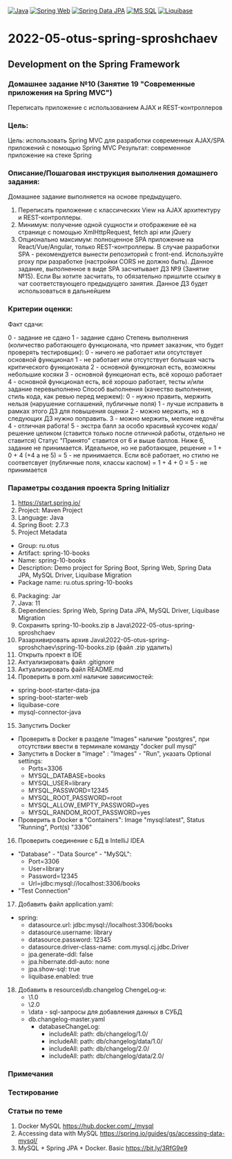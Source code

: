 [![Java](https://img.shields.io/badge/Java-E43222??style=for-the-badge&logo=java&logoColor=FFFFFF)](https://java.com/)
[![Spring Web](https://img.shields.io/badge/Spring_Web-FFFFFF??style=for-the-badge&logo=Spring)](https://spring.io/guides/gs/serving-web-content/)
[![Spring Data JPA](https://img.shields.io/badge/Spring_Data_JPA-FFFFFF??style=for-the-badge&logo=Spring)](https://spring.io/projects/spring-data-jpa)
[![MS SQL](https://img.shields.io/badge/SQL_Server-2B65B2??style=for-the-badge&logo=Microsoft&logoColor=FFFFFF)](https://www.microsoft.com/en-us/sql-server)
[![Liquibase](https://img.shields.io/badge/Liquibase-FFFFFF??style=for-the-badge&logo=Liquibase&logoColor=3861F6)](https://www.liquibase.com/)

# 2022-05-otus-spring-sproshchaev
Development on the Spring Framework
-----------------------------------
### Домашнее задание №10 (Занятие 19 "Современные приложения на Spring MVC")
Переписать приложение с использованием AJAX и REST-контроллеров

### Цель:
Цель: использовать Spring MVC для разработки современных AJAX/SPA приложений c помощью Spring MVC
Результат: современное приложение на стеке Spring

### Описание/Пошаговая инструкция выполнения домашнего задания:
Домашнее задание выполняется на основе предыдущего.

1. Переписать приложение с классических View на AJAX архитектуру и REST-контроллеры.
2. Минимум: получение одной сущности и отображение её на странице с помощью XmlHttpRequest, fetch api или jQuery
3. Опционально максимум: полноценное SPA приложение на React/Vue/Angular, только REST-контроллеры.
В случае разработки SPA - рекомендуется вынести репозиторий с front-end. Используйте proxy при разработке (настройки CORS не должно быть).
Данное задание, выполненное в виде SPA засчитывает ДЗ №9 (Занятие №15).
Если Вы хотите засчитать, то обязательно пришлите ссылку в чат соответствующего предыдущего занятия.
Данное ДЗ будет использоваться в дальнейшем

### Критерии оценки:
Факт сдачи:

0 - задание не сдано
1 - задание сдано
Степень выполнения (количество работающего функционала, что примет заказчик, что будет проверять тестировщик):
0 - ничего не работает или отсутствует основной функционал
1 - не работает или отсутствует большая часть критического функционала
2 - основной функционал есть, возможны небольшие косяки
3 - основной функционал есть, всё хорошо работает
4 - основной функционал есть, всё хорошо работает, тесты и/или задание перевыполнено
Способ выполнения (качество выполнения, стиль кода, как ревью перед мержем):
0 - нужно править, мержить нельзя (нарушение соглашений, публичные поля)
1 - лучше исправить в рамках этого ДЗ для повышения оценки
2 - можно мержить, но в следующих ДЗ нужно поправить.
3 - можно мержить, мелкие недочёты
4 - отличная работа!
5 - экстра балл за особо красивый кусочек кода/решение целиком (ставится только после отличной работы, отдельно не ставится)
Статус "Принято" ставится от 6 и выше баллов.
Ниже 6, задание не принимается.
Идеальное, но не работающее, решение = 1 + 0 + 4 (+4 а не 5) = 5 - не принимается.
Если всё работает, но стилю не соответсвует (публичные поля, классы каспом) = 1 + 4 + 0 = 5 - не принимается

### Параметры создания проекта Spring Initializr
1. https://start.spring.io/
2. Project: Maven Project
3. Language: Java
4. Spring Boot: 2.7.3
5. Project Metadata
  - Group: ru.otus
  - Artifact: spring-10-books
  - Name: spring-10-books
  - Description: Demo project for Spring Boot, Spring Web, Spring Data JPA, MySQL Driver, Liquibase Migration
  - Package name: ru.otus.spring-10-books
6. Packaging: Jar
7. Java: 11
8. Dependencies: Spring Web, Spring Data JPA, MySQL Driver, Liquibase Migration
9. Сохранить spring-10-books.zip в Java\2022-05-otus-spring-sproshchaev
10. Разархивировать архив Java\2022-05-otus-spring-sproshchaev\spring-10-books.zip (файл .zip удалить)
11. Открыть проект в IDE
12. Актуализировать файл .gitignore
13. Актуализировать файл README.md
14. Проверить в pom.xml наличие зависимостей: 
  - spring-boot-starter-data-jpa
  - spring-boot-starter-web
  - liquibase-core
  - mysql-connector-java
15. Запустить Docker
  - Проверить в Docker в разделе "Images" наличие "postgres", при отсутствии ввести в терминале команду "docker pull mysql"
  - Запустить в Docker в "Image" : "Images" - "Run", указать Optional settings: 
     - Ports=3306
     - MYSQL_DATABASE=books
     - MYSQL_USER=library
     - MYSQL_PASSWORD=12345
     - MYSQL_ROOT_PASSWORD=root
     - MYSQL_ALLOW_EMPTY_PASSWORD=yes
     - MYSQL_RANDOM_ROOT_PASSWORD=yes
  - Проверить в Docker в "Containers": Image "mysql:latest", Status "Running", Port(s) "3306"
16. Проверить соединение с БД в IntelliJ IDEA
  - "Database" - "Data Source" - "MySQL": 
     - Port=3306
     - User=library 
     - Password=12345
     - Url=jdbc:mysql://localhost:3306/books 
  - "Test Connection"
17. Добавить файл application.yaml:
  - spring:
      - datasource.url: jdbc:mysql://localhost:3306/books
      - datasource.username: library
      - datasource.password: 12345
      - datasource.driver-class-name: com.mysql.cj.jdbc.Driver
      - jpa.generate-ddl: false        
      - jpa.hibernate.ddl-auto: none  
      - jpa.show-sql: true            
      - liquibase.enabled: true
18. Добавить в resources\db.changelog ChengeLog-и:
      - \1.0 
      - \2.0
      - \data - sql-запросы для добавления данных в СУБД
      - db.changelog-master.yaml
          - databaseChangeLog:
              - includeAll:
                  path: db/changelog/1.0/ 
              - includeAll:
                  path: db/changelog/data/1.0/
              - includeAll:
                  path: db/changelog/2.0/
              - includeAll:
                  path: db/changelog/data/2.0/
### Примечания

### Тестирование

### Статьи по теме
1. Docker MySQL https://hub.docker.com/_/mysql
2. Accessing data with MySQL https://spring.io/guides/gs/accessing-data-mysql/
3. MySQL + Spring JPA + Docker. Basic https://bit.ly/3RfG9e9
